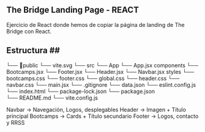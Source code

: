## The Bridge Landing Page - REACT ##

Ejercicio de React donde hemos de copiar la página de landing de The Bridge con React. 

## Estructura ## 

└── 📁public
    └── vite.svg
└── src
    └── App
        └── App.jsx
    components
        └── Bootcamps.jsx
        └── Footer.jsx
        └── Header.jsx
        └── Navbar.jsx
    styles
        └── bootcamps.css
        └── footer.css
        └── global.css
        └── header.css
        └── navbar.css
└── main.jsx
└── .gitignore
└── data.json
└── eslint.config.js
└── index.html
└── package-lock.json
└── package.json  
└── README.md
└── vite.config.js

Navbar -> Navegación, Logos, desplegables
Header -> Imagen + Título principal
Bootcamps -> Cards + Título secundario
Footer -> Logos, contacto y RRSS